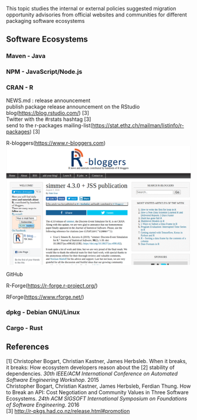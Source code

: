 This topic studies the internal or external policies suggested migration opportunity advisories from official websites and communities for different packaging software ecosystems

## Software Ecosystems
### Maven - Java

### NPM - JavaScript/Node.js

### CRAN - R
NEWS.md : release announcement<br>
publish package release announcement on the RStudio blog(https://blog.rstudio.com/) [3]<br>
Twitter with the #rstats hashtag [3]<br>
send to the r-packages mailing-list(https://stat.ethz.ch/mailman/listinfo/r-packages) [3]<br>

R-bloggers(https://www.r-bloggers.com)<br>
![R-bloggers new release announcement example](https://github.com/SiRumCz/interdependency-problems-in-SECOs/blob/master/src/seco_new_release_screenshots/Screenshot%20from%202019-08-07%2012-13-25.png)

GitHub

R-Forge(https://r-forge.r-project.org/)

RForge(https://www.rforge.net/)

### dpkg - Debian GNU/Linux

### Cargo - Rust


## References
[1] Christopher Bogart, Christian Kastner, James Herbsleb. When it breaks, it breaks: How ecosystem developers reason about the [2] stability of dependencies. *30th IEEE/ACM International Conference on Automated Software Engineering Workshop*. 2015<br>
Christopher Bogart, Christian Kastner, James Herbsleb, Ferdian Thung. How to Break an API: Cost Negotiation and Community Values in Three Software Ecosystems. *24th ACM SIGSOFT International Symposium on Foundations of Software Engineering*. 2016<br>
[3] http://r-pkgs.had.co.nz/release.html#promotion<br>
